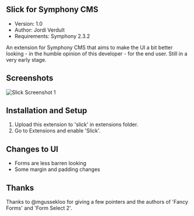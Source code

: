 Slick for Symphony CMS
------------------------------

- Version: 1.0
- Author: Jordi Verdult
- Requirements: Symphony 2.3.2

An extension for Symphony CMS that aims to make the UI a bit better looking - in the humble opinion of this developer - for the end user. Still in a very early stage. 

Screenshots
-----------
![Slick Screenshot 1](https://cloud.githubusercontent.com/assets/1574357/5956411/f679ae96-a7ad-11e4-8032-05d5f7bd9783.png)

Installation and Setup
----------------------

1. Upload this extension to 'slick' in extensions folder.
2. Go to Extensions and enable 'Slick'.

Changes to UI
-------------

- Forms are less barren looking
- Some margin and padding changes

Thanks
------

Thanks to @mgussekloo for giving a few pointers and the authors of 'Fancy Forms' and 'Form Select 2'.